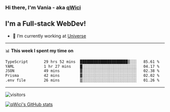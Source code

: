 ### Hi there, I'm Vania - aka [qWici][website]

## I'm a Full-stack WebDev!
- 🔭 I’m currently working at [Universe][universe]

---

📊 **This week I spent my time on**
<!--START_SECTION:waka-->

```txt
TypeScript       29 hrs 52 mins  █████████████████████▒░░░   85.61 %
YAML             1 hr 27 mins    █░░░░░░░░░░░░░░░░░░░░░░░░   04.17 %
JSON             49 mins         ▓░░░░░░░░░░░░░░░░░░░░░░░░   02.38 %
Prisma           42 mins         ▓░░░░░░░░░░░░░░░░░░░░░░░░   02.02 %
.env file        26 mins         ▒░░░░░░░░░░░░░░░░░░░░░░░░   01.26 %
```

<!--END_SECTION:waka-->

---

![visitors](https://visitor-badge.glitch.me/badge?page_id=qWici)


[![qWici's GitHub stats](https://github-readme-stats.vercel.app/api?username=qWici)](https://github.com/qWici/github-readme-stats)

[website]: https://devkucher.com
[twitter]: https://twitter.com/KucherDev
[linkedin]: https://www.linkedin.com/in/ivankucher
[universe]: https://universeapps.limited
